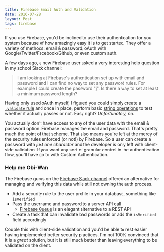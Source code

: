 ```yaml
---
title: Firebase Email Auth and Validation
date: 2016-07-28
layout: Post
tags: firebase
---
```


If you use Firebase, you'd be inclined to use their authentication for you system because of how amazingly easy it is to get started. They offer a variety of methods: email & password, oAuth with Google/Twitter/Facebook/Github, or even custom auth.

A few days ago, a new Firebase user asked a very interesting help question in my school Slack channel:

> I am looking at Firebase's authentication set up with email and password and I can find no way to set any password rules. For example I could create the password "j". Is there a way to set at least a minimum password length?

Having only used oAuth myself, I figured you could simply create a [`.validate` rule](https://www.firebase.com/docs/security/api/rule/validate.html) and once in place, perform basic [string operations](https://www.firebase.com/docs/security/api/string/) to test whether it actually passes or not. Easy right? _Unfortunately, no._

You actually don't have access to any of the user data with the email & password option. Firebase manages the email and password. That's pretty much the point of that scheme.
That also means you're left at the mercy of the security rules enforced (or not!) by Firebase. So a user can create a password with _just one character_ and the developer is only left with client-side validation. If you want any sort of granular control in the authentication flow, you'll have go to with Custom Authentication.

### Help me Obi-Wan

The Firebase gurus on the [Firebase Slack channel](https://www.firebase.com/blog/2016-02-26-firebase-slack-community.html) offered an alternative for managing and verifying this data while still not owning the auth process.

- Add a security rule to the user profile in your database, something like `isVerified`
- Pass the username and password to a server API call
    - [Firebase Queue](https://github.com/firebase/firebase-queue) is an elegant alternative to a REST API
- Create a task that can invalidate bad passwords or add the `isVerified` field accordingly

Couple this with client-side validation and you'd be able to rest easier having implemented better security practices. I'm not 100% convinced that it is a _great_ solution, but it is still much better than leaving everything to be validated on the client.